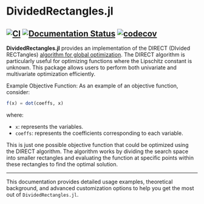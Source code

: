 # DividedRectangles.jl  

[![CI](https://github.com/sisl/DividedRectangles.jl/actions/workflows/CI.yml/badge.svg)](https://github.com/sisl/DividedRectangles.jl/actions/workflows/CI.yml)
[![Documentation Status](https://img.shields.io/badge/docs-latest-blue.svg)](https://sisl.github.io/DividedRectangles.jl/)
[![codecov](https://codecov.io/gh/sisl/DividedRectangles.jl/graph/badge.svg?token=YALXFAP7UO)](https://codecov.io/gh/sisl/DividedRectangles.jl)
---

**DividedRectangles.jl** provides an implementation of the DIRECT (DIvided RECTangles) [algorithm for global optimization](https://scholar.google.com/scholar?hl=en&as_sdt=0%2C5&q=Lipschitzian+optimization+without+the+Lipschitz+constant&btnG=). The DIRECT algorithm is particularly useful for optimizing functions where the Lipschitz constant is unknown. This package allows users to perform both univariate and multivariate optimization efficiently.

Example Objective Function:
As an example of an objective function, consider:

```julia
f(x) = dot(coeffs, x)
```
where:
- `x`: represents the variables.
- `coeffs`: represents the coefficients corresponding to each variable.

This is just one possible objective function that could be optimized using the DIRECT algorithm. The algorithm works by dividing the search space into smaller rectangles and evaluating the function at specific points within these rectangles to find the optimal solution.

---

This documentation provides detailed usage examples, theoretical background, and advanced customization options to help you get the most out of `DividedRectangles.jl`.

